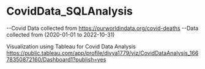 # CovidData_SQLAnalysis

--Covid Data collected from https://ourworldindata.org/covid-deaths
--Data collected from (2020-01-01 to 2022-10-31)


Visualization using Tableau for Covid Data Analysis
https://public.tableau.com/app/profile/divya1779/viz/CovidDataAnalysis_16678350872160/Dashboard1?publish=yes
